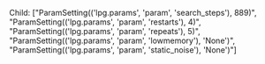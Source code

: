 Child: ["ParamSetting(('lpg.params', 'param', 'search_steps'), 889)", "ParamSetting(('lpg.params', 'param', 'restarts'), 4)", "ParamSetting(('lpg.params', 'param', 'repeats'), 5)", "ParamSetting(('lpg.params', 'param', 'lowmemory'), 'None')", "ParamSetting(('lpg.params', 'param', 'static_noise'), 'None')"]